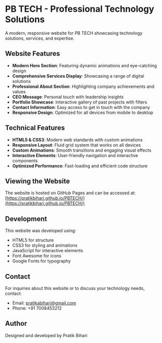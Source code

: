 # PB TECH - Professional Technology Solutions

A modern, responsive website for PB TECH showcasing technology solutions, services, and expertise.

## Website Features

- **Modern Hero Section**: Featuring dynamic animations and eye-catching design
- **Comprehensive Services Display**: Showcasing a range of digital solutions
- **Professional About Section**: Highlighting company achievements and values
- **CEO Message**: Personal touch with leadership insights
- **Portfolio Showcase**: Interactive gallery of past projects with filters
- **Contact Information**: Easy access to get in touch with the company
- **Responsive Design**: Optimized for all devices from mobile to desktop

## Technical Features

- **HTML5 & CSS3**: Modern web standards with custom animations
- **Responsive Layout**: Fluid grid system that works on all devices
- **Custom Animations**: Smooth transitions and engaging visual effects
- **Interactive Elements**: User-friendly navigation and interactive components
- **Optimized Performance**: Fast-loading and efficient code structure

## Viewing the Website

The website is hosted on GitHub Pages and can be accessed at:
[https://pratikbihari.github.io/PBTECH/](https://pratikbihari.github.io/PBTECH/)

## Development

This website was developed using:
- HTML5 for structure
- CSS3 for styling and animations
- JavaScript for interactive elements
- Font Awesome for icons
- Google Fonts for typography

## Contact

For inquiries about this website or to discuss your technology needs, contact:
- Email: pratikabihari@gmail.com
- Phone: +91 7008453212

## Author

Designed and developed by Pratik Bihari 